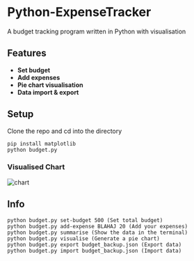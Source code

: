 # Python-ExpenseTracker
A budget tracking program written in Python with visualisation

## Features
- **Set budget**
- **Add expenses**
- **Pie chart visualisation**
- **Data import & export**

## Setup
Clone the repo and cd into the directory
```
pip install matplotlib
python budget.py
```

### Visualised Chart

![chart](https://github.com/user-attachments/assets/ad145544-00c7-4f7d-8411-480b8049d7cb)


## Info

```
python budget.py set-budget 500 (Set total budget)
python budget.py add-expense BLAHAJ 20 (Add your expenses)
python budget.py summarise (Show the data in the terminal)
python budget.py visualise (Generate a pie chart)
python budget.py export budget_backup.json (Export data)
python budget.py import budget_backup.json (Import data)
```
